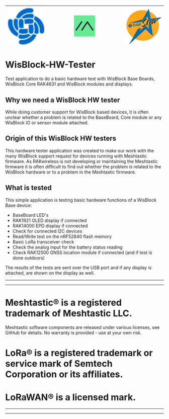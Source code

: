 | <img src="./assets/RAK-Whirls.png" alt="RAKWireless"> | <img src="./assets/meshtastic.png" alt="Meshtastic" width=30%> | <img src="./assets/rakstar.jpg" alt="RAKstar" > |    
| :-: | :-: | :-: |     

# WisBlock-HW-Tester
Test application to do a basic hardware test with WisBlock Base Boards, WisBlock Core RAK4631 and WisBlock modules and displays.

## Why we need a WisBlock HW tester
While doing customer support for WisBlock based devices, it is often unclear whether a problem is related to the BaseBoard, Core module or any WisBlock IO or sensor module attached.

## Origin of this WisBlock HW testers
This hardware tester application was created to make our work with the many WisBlock support request for devices running with Meshtastic firmware. As RAKwireless is not developing or maintaining the Meshtastic firmware it is often difficult to find out whether the problem is related to the WisBlock hardware or to a problem in the Meshtastic firmware.

## What is tested
This simple application is testing basic hardware functions of a WisBlock Base device:

- BaseBoard LED's 
- RAK1921 OLED display if connected
- RAK14000 EPD display if connected
- Check for connected I2C devices
- Read/Write test on the nRF52840 flash memory
- Basic LoRa transceiver check
- Check the analog input for the battery status reading
- Check RAK12500 GNSS location module if connected (and if test is done outdoors)

The results of the tests are sent over the USB port and if any display is attached, are shown on the display as well.


----
----
# Meshtastic® is a registered trademark of Meshtastic LLC.    
Meshtastic software components are released under various licenses, see GitHub for details. No warranty is provided - use at your own risk.

# LoRa® is a registered trademark or service mark of Semtech Corporation or its affiliates. 

# LoRaWAN® is a licensed mark.

----
----